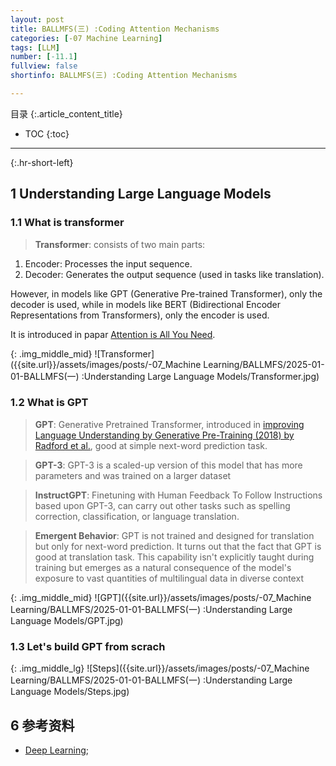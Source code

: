 ```yaml
---
layout: post
title: BALLMFS(三) :Coding Attention Mechanisms
categories: [-07 Machine Learning]
tags: [LLM]
number: [-11.1]
fullview: false
shortinfo: BALLMFS(三) :Coding Attention Mechanisms

---
```

目录
{:.article_content_title}


* TOC
{:toc}

---
{:.hr-short-left}

## 1 Understanding Large Language Models ##

### 1.1 What is transformer
> **Transformer**: consists of two main parts:
1. Encoder: Processes the input sequence.
2. Decoder: Generates the output sequence (used in tasks like translation).

However, in models like GPT (Generative Pre-trained Transformer), only the decoder is used, while in models like BERT (Bidirectional Encoder Representations from Transformers), only the encoder is used.

It is introduced in papar [Attention is All You Need](https://arxiv.org/abs/1706.03762).

{: .img_middle_mid}
![Transformer]({{site.url}}/assets/images/posts/-07_Machine Learning/BALLMFS/2025-01-01-BALLMFS(一) :Understanding Large Language Models/Transformer.jpg)


### 1.2 What is GPT

> **GPT**: Generative Pretrained Transformer, introduced in [improving Language Understanding by Generative Pre-Training (2018) by Radford et al.](http://cdn.openai.com/research-covers/language-unsupervised/language_understanding_paper.pdf), good at simple next-word prediction task.

> **GPT-3**: GPT-3 is a scaled-up version of this model that has more parameters and was trained on a larger dataset

> **InstructGPT**: Finetuning with Human Feedback To Follow Instructions based upon GPT-3, can carry out other tasks such as spelling correction, classification, or language translation.

> **Emergent Behavior**: GPT is not trained and designed for translation but only for next-word prediction. It turns out that the fact that GPT is good at translation task. This capability isn't explicitly taught during training but emerges as a natural consequence of the model's exposure to vast quantities of multilingual data in diverse context

{: .img_middle_mid}
![GPT]({{site.url}}/assets/images/posts/-07_Machine Learning/BALLMFS/2025-01-01-BALLMFS(一) :Understanding Large Language Models/GPT.jpg)


### 1.3 Let's build GPT from scrach

{: .img_middle_lg}
![Steps]({{site.url}}/assets/images/posts/-07_Machine Learning/BALLMFS/2025-01-01-BALLMFS(一) :Understanding Large Language Models/Steps.jpg)





## 6 参考资料 ##
- [Deep Learning](https://book.douban.com/subject/26883982/);